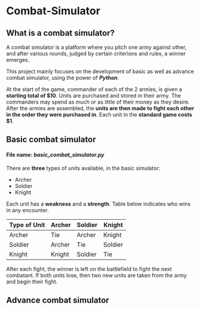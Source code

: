 # Combat-Simulator

## What is a combat simulator?
A combat simulator is a platform where you pitch one army against other, and after various rounds, judged by certain criterions and rules, a winner emerges.

This project mainly focuses on the development of basic as well as advance combat simulator, using the power of **_Python_**.

At the start of the game, commander of each of the 2 armies, is given a **starting total of $10**. Units are purchased
and stored in their army. The commanders may spend as much or as little of their money as they desire. After the armies are assembled, the **units are then made to fight each other in the order they were purchased in**. Each unit in the **standard game costs $1**.


## Basic combat simulator

#### File name: **_basic_combat_simulator.py_**

There are **three** types of units available, in the basic simulator:
* Archer
* Soldier 
* Knight

Each unit has a **weakness** and a **strength**.
Table below indicates who wins in any encounter.

| Type of Unit | Archer | Soldier | Knight | 
| ------------ |------- | ------- | ------ |
| Archer | Tie | Archer | Knight |
| Soldier | Archer | Tie | Soldier |
| Knight | Knight | Soldier | Tie |

After each fight, the winner is left on the battlefield to fight the next combatant. If both units
lose, then two new units are taken from the army and begin their fight.


## Advance combat simulator

